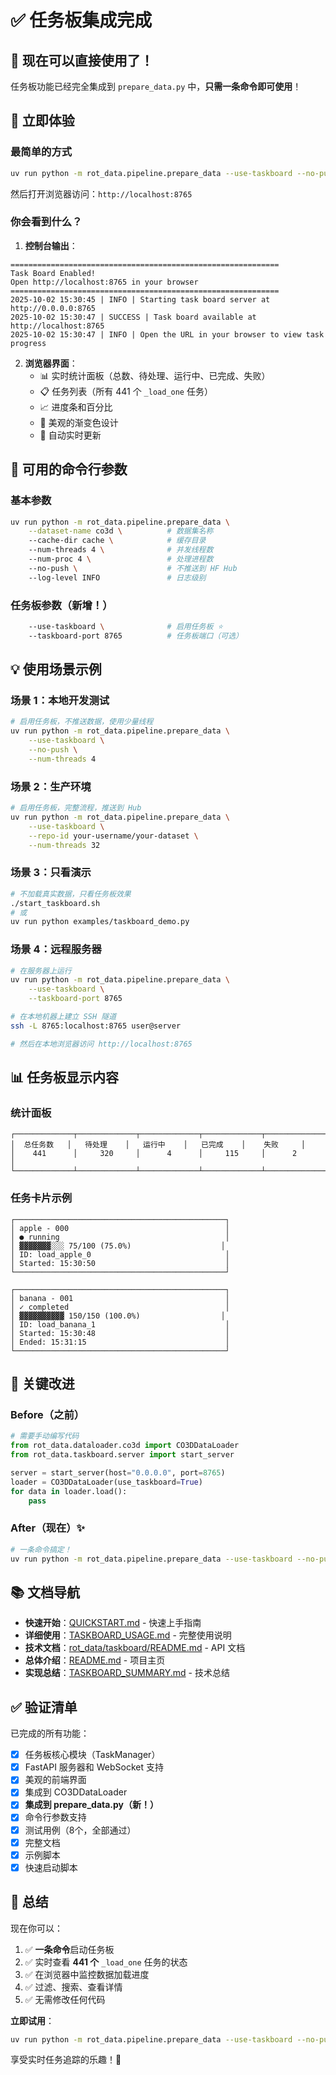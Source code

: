 # ✅ 任务板集成完成

## 🎉 现在可以直接使用了！

任务板功能已经完全集成到 `prepare_data.py` 中，**只需一条命令即可使用**！

## 🚀 立即体验

### 最简单的方式

```bash
uv run python -m rot_data.pipeline.prepare_data --use-taskboard --no-push
```

然后打开浏览器访问：`http://localhost:8765`

### 你会看到什么？

1. **控制台输出**：
```
============================================================
Task Board Enabled!
Open http://localhost:8765 in your browser
============================================================
2025-10-02 15:30:45 | INFO | Starting task board server at http://0.0.0.0:8765
2025-10-02 15:30:47 | SUCCESS | Task board available at http://localhost:8765
2025-10-02 15:30:47 | INFO | Open the URL in your browser to view task progress
```

2. **浏览器界面**：
   - 📊 实时统计面板（总数、待处理、运行中、已完成、失败）
   - 📋 任务列表（所有 441 个 `_load_one` 任务）
   - 📈 进度条和百分比
   - 🎨 美观的渐变色设计
   - 🔄 自动实时更新

## 📝 可用的命令行参数

### 基本参数

```bash
uv run python -m rot_data.pipeline.prepare_data \
    --dataset-name co3d \          # 数据集名称
    --cache-dir cache \            # 缓存目录
    --num-threads 4 \              # 并发线程数
    --num-proc 4 \                 # 处理进程数
    --no-push \                    # 不推送到 HF Hub
    --log-level INFO               # 日志级别
```

### 任务板参数（新增！）

```bash
    --use-taskboard \              # 启用任务板 ⭐
    --taskboard-port 8765          # 任务板端口（可选）
```

## 💡 使用场景示例

### 场景 1：本地开发测试

```bash
# 启用任务板，不推送数据，使用少量线程
uv run python -m rot_data.pipeline.prepare_data \
    --use-taskboard \
    --no-push \
    --num-threads 4
```

### 场景 2：生产环境

```bash
# 启用任务板，完整流程，推送到 Hub
uv run python -m rot_data.pipeline.prepare_data \
    --use-taskboard \
    --repo-id your-username/your-dataset \
    --num-threads 32
```

### 场景 3：只看演示

```bash
# 不加载真实数据，只看任务板效果
./start_taskboard.sh
# 或
uv run python examples/taskboard_demo.py
```

### 场景 4：远程服务器

```bash
# 在服务器上运行
uv run python -m rot_data.pipeline.prepare_data \
    --use-taskboard \
    --taskboard-port 8765

# 在本地机器上建立 SSH 隧道
ssh -L 8765:localhost:8765 user@server

# 然后在本地浏览器访问 http://localhost:8765
```

## 📊 任务板显示内容

### 统计面板

```
┌─────────────┬─────────────┬─────────────┬─────────────┬─────────────┐
│  总任务数   │   待处理    │   运行中    │   已完成    │    失败     │
│    441      │     320     │      4      │     115     │      2      │
└─────────────┴─────────────┴─────────────┴─────────────┴─────────────┘
```

### 任务卡片示例

```
┌───────────────────────────────────────────────┐
│ apple - 000                                   │
│ ● running                                     │
│ ▓▓▓▓▓▓▓░░░ 75/100 (75.0%)                    │
│ ID: load_apple_0                              │
│ Started: 15:30:50                             │
└───────────────────────────────────────────────┘

┌───────────────────────────────────────────────┐
│ banana - 001                                  │
│ ✓ completed                                   │
│ ▓▓▓▓▓▓▓▓▓▓ 150/150 (100.0%)                  │
│ ID: load_banana_1                             │
│ Started: 15:30:48                             │
│ Ended: 15:31:15                               │
└───────────────────────────────────────────────┘
```

## 🎯 关键改进

### Before（之前）

```python
# 需要手动编写代码
from rot_data.dataloader.co3d import CO3DDataLoader
from rot_data.taskboard.server import start_server

server = start_server(host="0.0.0.0", port=8765)
loader = CO3DDataLoader(use_taskboard=True)
for data in loader.load():
    pass
```

### After（现在）✨

```bash
# 一条命令搞定！
uv run python -m rot_data.pipeline.prepare_data --use-taskboard --no-push
```

## 📚 文档导航

- **快速开始**：[QUICKSTART.md](QUICKSTART.md) - 快速上手指南
- **详细使用**：[TASKBOARD_USAGE.md](TASKBOARD_USAGE.md) - 完整使用说明
- **技术文档**：[rot_data/taskboard/README.md](rot_data/taskboard/README.md) - API 文档
- **总体介绍**：[README.md](README.md) - 项目主页
- **实现总结**：[TASKBOARD_SUMMARY.md](TASKBOARD_SUMMARY.md) - 技术总结

## ✅ 验证清单

已完成的所有功能：

- [x] 任务板核心模块（TaskManager）
- [x] FastAPI 服务器和 WebSocket 支持
- [x] 美观的前端界面
- [x] 集成到 CO3DDataLoader
- [x] **集成到 prepare_data.py（新！）**
- [x] 命令行参数支持
- [x] 测试用例（8个，全部通过）
- [x] 完整文档
- [x] 示例脚本
- [x] 快速启动脚本

## 🎊 总结

现在你可以：

1. ✅ **一条命令**启动任务板
2. ✅ 实时查看 **441 个** `_load_one` 任务的状态
3. ✅ 在浏览器中监控数据加载进度
4. ✅ 过滤、搜索、查看详情
5. ✅ 无需修改任何代码

**立即试用**：

```bash
uv run python -m rot_data.pipeline.prepare_data --use-taskboard --no-push
```

享受实时任务追踪的乐趣！🚀

